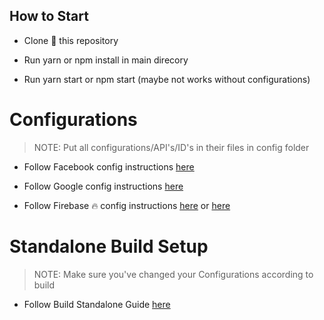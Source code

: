 ## How to Start

- Clone 🤡 this repository

- Run yarn or npm install in main direcory

- Run yarn start or npm start (maybe not works without configurations)

# Configurations

> NOTE: Put all configurations/API's/ID's in their files in config folder

- Follow Facebook config instructions [here](https://docs.expo.io/versions/latest/sdk/facebook/)

- Follow Google config instructions [here](https://docs.expo.io/versions/latest/sdk/google/)

- Follow Firebase 🔥 config instructions [here](https://firebase.google.com/docs/database/web/start) or [here](https://docs.expo.io/versions/latest/guides/using-firebase/)

# Standalone Build Setup

> NOTE: Make sure you've changed your Configurations according to build

- Follow Build Standalone Guide [here](https://docs.expo.io/versions/v32.0.0/distribution/building-standalone-apps/)
